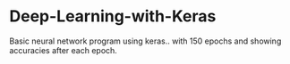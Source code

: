 # Deep-Learning-with-Keras
Basic neural network program using keras.. with 150 epochs and showing accuracies after each epoch.
